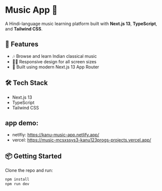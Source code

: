 # Music App 🎵

A Hindi-language music learning platform built with **Next.js 13**, **TypeScript**, and **Tailwind CSS**.

## 🚀 Features

- 🎶 Browse and learn Indian classical music
- 🧑‍🏫 Responsive design for all screen sizes
- 🧠 Built using modern Next.js 13 App Router

## 🛠 Tech Stack

- Next.js 13
- TypeScript
- Tailwind CSS

 ## app demo:
- netlfiy: https://kanu-music-app.netlify.app/
- vercel: https://music-mcsxssys3-kanu123progs-projects.vercel.app/

## 📦 Getting Started

Clone the repo and run:

```bash
npm install
npm run dev
